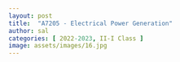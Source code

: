 ```yaml
---
layout: post
title:  "A7205 - Electrical Power Generation"
author: sal
categories: [ 2022-2023, II-I Class ]
image: assets/images/16.jpg
---
```


